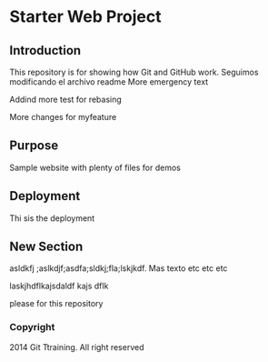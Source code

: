 # Starter Web Project


## Introduction

This repository is for showing how Git and GitHub work.
Seguimos modificando el archivo readme
More emergency text

Addind more test for rebasing

More changes for myfeature 

## Purpose

Sample website with plenty of files for demos

## Deployment

Thi sis the deployment

## New Section

asldkfj ;aslkdjf;asdfa;sldkj;fla;lskjkdf. Mas texto etc etc etc

laskjhdflkajsdaldf kajs dflk

please for this repository


### Copyright

2014 Git Ttraining. All right reserved
